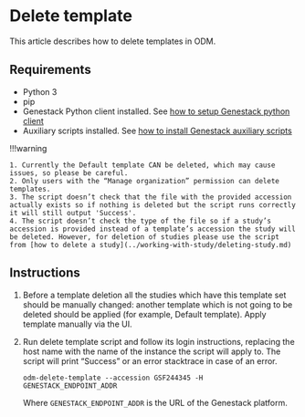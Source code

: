 # Delete template

This article describes how to delete templates in ODM.

## Requirements

- Python 3
- pip
- Genestack Python client installed. See [how to setup Genestack python client](../packages-to-install/genestack-python-client.md)
- Auxiliary scripts installed. See [how to install Genestack auxiliary scripts](../packages-to-install/genestack-auxiliary-scripts.md)

!!!warning

    1. Currently the Default template CAN be deleted, which may cause issues, so please be careful.
    2. Only users with the “Manage organization” permission can delete templates.
    3. The script doesn’t check that the file with the provided accession actually exists so if nothing is deleted but the script runs correctly it will still output 'Success'.
    4. The script doesn’t check the type of the file so if a study’s accession is provided instead of a template’s accession the study will be deleted. However, for deletion of studies please use the script from [how to delete a study](../working-with-study/deleting-study.md)

## Instructions

1. Before a template deletion all the studies which have this template set should be manually changed: another template which is not going to be deleted should be applied (for example, Default template). Apply template manually via the UI.
2. Run delete template script and follow its login instructions, replacing the host name with the name of the instance the script will apply to. The script will print “Success” or an error stacktrace in case of an error.

    ```shell
    odm-delete-template --accession GSF244345 -H GENESTACK_ENDPOINT_ADDR
    ```

    Where `GENESTACK_ENDPOINT_ADDR` is the URL of the Genestack platform.
